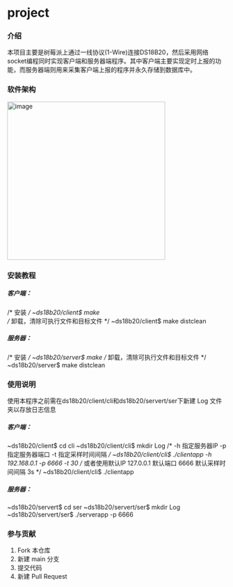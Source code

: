 # project

### 介绍
本项目主要是树莓派上通过一线协议(1-Wire)连接DS18B20，然后采用网络socket编程同时实现客户端和服务器端程序。其中客户端主要实现定时上报的功能，而服务器端则用来采集客户端上报的程序并永久存储到数据库中。

### 软件架构

<img width="363" alt="image" src="https://user-images.githubusercontent.com/130042891/235354330-d2acab1f-464d-40ae-b44a-64ea5dd81f90.png">


### 安装教程
##### 客户端：
/* 安装 */
~ds18b20/client$ make  
/* 卸载，清除可执行文件和目标文件 */
~ds18b20/client$ make distclean

##### 服务器：
/* 安装 */
~ds18b20/server$ make 
/* 卸载，清除可执行文件和目标文件 */
~ds18b20/server$ make distclean

### 使用说明
使用本程序之前需在ds18b20/client/cli和ds18b20/servert/ser下新建 Log 文件夹以存放日志信息
##### 客户端：
~ds18b20/client$ cd cli
~ds18b20/client/cli$ mkdir Log
/* -h 指定服务器IP  -p 指定服务器端口  -t 指定采样时间间隔 */
~ds18b20/client/cli$ ./clientapp -h 192.168.0.1 -p 6666 -t 30
/* 或者使用默认IP 127.0.0.1  默认端口 6666  默认采样时间间隔 3s */
~ds18b20/client/cli$ ./clientapp


##### 服务器：
~ds18b20/servert$ cd ser
~ds18b20/servert/ser$ mkdir Log
~ds18b20/servert/ser$ ./serverapp -p 6666

### 参与贡献

1.  Fork 本仓库
2.  新建 main 分支
3.  提交代码
4.  新建 Pull Request



